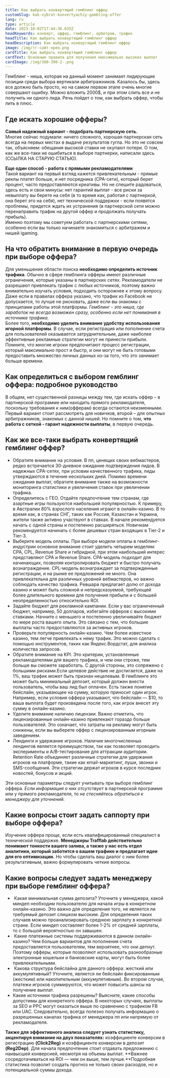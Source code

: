 ```yaml
---
title: Как выбрать конвертящий гемблинг оффер
customSlug: kak-vybrat-konvertyachiy-gambling-offer
lang: ru
type: article
date: 2023-10-02T17:44:36.635Z
headKeywords: конверт, оффер, гемблинг, арбитраж, трафик
headTitle: Как выбрать конвертящий гемблинг оффер
headDescription: Как выбрать конвертящий гемблинг оффер
image: /img/тг-сайт-крео.png
cardTitle: Как выбрать конвертящий гемблинг оффер
cardText: Основные правила для получения максимально высоких выплат
cardImage: /img/380-390-2-.png
---
```

Гемблинг - ниша, которая на данный момент занимает лидирующие позиции среди выбора вертикали арбитражников. Казалось бы, здесь все должно быть просто, но на самом первом этапе очень многие совершают ошибку. Можно вложить 2000$, и при этом слить все и не получить ни одного лида. Речь пойдет о том, как выбрать оффер, чтобы лить в плюс.

## Где искать хорошие офферы?

**Самый надежный вариант - подобрать партнерскую сеть.**\
Многие сейчас подумали: ничего сложного, хорошая партнерская сеть всегда на первых местах в выдаче результатов гугла. Но это не совсем так, объясняем: обещания высокой ставки не окупают потери. О том, как же все-таки не ошибиться в выборе партнерки, написали здесь (ССЫЛКА НА СТАРУЮ СТАТЬЮ).

**Еще один способ - работа с прямыми рекламодателями**\
Такой вариант на первый взгляд кажется привлекательным - прямые реклы платят больше, и нет посредника (CPA-сети), который берет процент, часто предоставляются креативы. Но не спешите радоваться, здесь есть и свои минусы: нет гарантий выплат - все риски за невыплату вы берете на себя (в то время как, работая с партнеркой, она берет это на себя), нет технической поддержки - если появятся проблемы, придется ждать их устранения (в партнерской сети можно перенаправить трафик на другой оффер и продолжать получать прибыль). \
Именно поэтому мы советуем работать с партнерскими сетями, особенно если вы только начинаете знакомиться с арбитражем и нишей igaming.

## На что обратить внимание в первую очередь при выборе оффера?

Для уменьшения области поиска **необходимо определить источник трафика**. Обычно в сфере гемблинга офферы имеют различные ограничения, которые указаны в партнерских сетях. Рекламодатели не разрешают привлекать трафик с любых источников, поэтому важно внимательно изучать условия, подходить осторожнее к этому вопросу.\
Даже если в правилах оффера указано, что трафик из Facebook не допускается, то лучше не рисковать, даже если вы знакомы с принципами работы этой платформы. *Гемблинг - это ниша, где заработок не всегда возможен сразу, особенно если нет понимания в источнике трафика.*\
Более того, **необходимо уделить внимание удобству использования игорной платформы**. В случае, если регистрация или пополнение счета для пользователей оказывается затруднительным, даже наиболее эффективные рекламные стратегии могут не принести прибыли. Помните, что многие игроки предпочитают процесс регистрации, который максимально прост и быстр, и они могут не быть готовыми предоставить множество личных данных из-за того, что это занимает больше времени.

## Как определиться с выбором гемблинг оффера: подробное руководство

В общем, нет существенной разницы между тем, где искать оффер – в партнерской программе или находить прямого рекламодателя, поскольку требования к ним(офферам) всегда остаются неизменными. Первый вариант стоит рассмотреть для новичков, второй – для опытных арбитражников, знакомых с данной нишей. Но помните о том, **что работа с сеткой - гарант надежности выплаты**, в первую очередь.

## Как же все-таки выбрать конвертящий гемблинг оффер?

* Обратите внимание на условия. В пп, ценящих своих вебмастеров, редко встречается 30-дневное ожидание подтверждения лидов. В надежных CPA-сетях, при условии качественного трафика, лиды утверждаются в течение нескольких дней. Помимо времени ожидания выплат, обратите внимание также на возможности мониторинга статистики и увеличения ставок при увеличении трафика.
* Определитесь с ГЕО. Отдайте предпочтение тем странам, где азартные игры пользуются наибольшей популярностью. К примеру, в Австралии 80% взрослого населения играют в онлайн-казино. В то время как, в странах СНГ, таких как Россия, Казахстан и Украина, жители также активно участвуют в ставках. В начале рекомендуется начать с одной страны и постепенно расширяться. Новичкам рекомендуется начинать с более дешевых стран входящих в Tier-2 и Tier-3.
* Выберите модель оплаты. При выборе модели оплаты в гемблинг-индустрии основное внимание стоит уделить четырем моделям: CPA, CPL, Revenue Share и гибридной, при этом наибольший интерес представляют CPA и Revenue Share. CPA-модель подходит для начинающих, позволяя контролировать бюджет и быстро получать вознаграждение. CPL-модель вознаграждает за подтвержденные регистрации, и на рынке ее предложений не много. Она привлекательна для различных уровней вебмастеров, но важно соблюдать качество трафика. Ревшара предлагает долю от дохода казино и может быть сложной и непредсказуемой, требующей более длительного времени для получения прибыли и с большей неопределенностью относительно ROI.
* Задайте бюджет для рекламной кампании. Если у вас ограниченный бюджет, например, 50 долларов, избегайте офферов с высокими ставками. Начните с меньшего и постепенно увеличивайте бюджет по мере роста вашего опыта. Это связано с тем, что большие выплаты часто предоставляются за активных игроков.
* Проверьте популярность онлайн-казино. Чем более известное казино, тем легче привлекать к нему трафик. Это можно сделать с помощью инструментов, таких как Яндекс.Вордстат, для анализа количества запросов.
* Обратите внимание на KPI. Это критерии, установленные рекламодателями для вашего трафика, и чем они строже, тем больше вы сможете заработать. С другой стороны, это сопряжено с большими рисками.Если целевое действие не достигается, даже на 1%, ваш трафик может быть признан нецелевым. В гемблинге это может быть минимальный депозит, который должен внести пользователь, чтобы ваш лид был оплачен. Есть также понятие бейслайн, указывающее на сумму, которую приносит один игрок. Например, если условия оффера указывают, что бейслайн — $10, то ваша выплата будет произведена после того, как игрок внесет эту сумму в онлайн-казино.
* Уделите внимание наличию лицензии. Важно отметить, что лицензированные онлайн-казино привлекают гораздо больше пользователей. Это означает, что затраты на рекламу могут быть снижены, если вы выберете оффер с лицензированным игорным заведением.
* Лендинги и удержание игроков. Наличие многочисленных лендингов является преимуществом, так как позволяет проводить эксперименты и A/B-тестирование для аттракции аудитории. Retention Rate объединяет различные стратегии для удержания игроков на платформе, такие как email-маркетинг, пуши, звонки и SMS-сообщения. Эти стратегии держат игроков в курсе последних новостей, бонусов и акций.

Эти основные параметры следует учитывать при выборе гемблинг оффера. *Если информация о них отсутствует* в партнерской программе или у прямого рекламодателя, то *не стесняйтесь обратиться к менеджеру для уточнений.*

## Какие вопросы стоит задать саппорту при выборе оффера?

Изучение оффера проще, если есть квалифицированный специалист в технической поддержке. **Менеджеры Trafflab действительно понимают тонкости вашего залива, а также у нас есть отдел аналитики, который заботится о вашем трафике и предлагает идеи для его оптимизации.** Но чтобы сделать ваш диалог с ним более результативным, важно формулировать четкие вопросы.

## Какие вопросы следует задать менеджеру при выборе гемблинг оффера?

*  Какая минимальная сумма депозита? Уточните у менеджера, какой миндеп необходим пользователю для начала игры в конкретном онлайн-казино. Это важно для определения того, не является ли требуемый депозит слишком высоким. Для определения таких случаев можно проанализировать среднюю зарплату в конкретной стране. Если миндеп составляет более 1-2% от средней зарплаты, то с большой вероятностью он завышен.
*  Какие платежные системы поддерживаются в данном онлайн-казино? Чем больше вариантов для пополнения счета предоставляется пользователям, тем вероятнее, что они депнут. Поэтому офферы, которые позволяют использовать разнообразные электронные кошельки и банковские карты, могут быть более привлекательными.
*  Какова структура бейслайна для данного оффера: жесткий или аккумулятивный? Уточните, является ли бейслайн фиксированным (жестким) или накопительным (аккумулятивным). Во втором случае, платежи игроков суммируются, что может повысить шансы на получение выплат.
* Какие источники трафика разрешены? Выясните, какие способы допустимы для конкретного оффера. В некоторых случаях, выплаты за SEO и PPC могут оказаться выше по сравнению с трафиком FB или UAC. Следовательно, всегда полезно получать информацию о разрешенных каналах трафика от менеджера пп или напрямую от рекламодателя.

**Также для эффективного анализа следует узнать статистику, акцентируя внимание на двух показателях:** коэффициенте конверсии в регистрацию **(Click2Reg)** и коэффициенте конверсии в депозит **(Reg2Dep)**. Для начала предпочтение стоит отдавать предложению с наивысшей конверсией, несмотря на объемы выплат. **Важнее сосредотачиваться на ROI — чем он выше, тем лучше.**Подробная статистика позволит создать прогноз не только своих расходов, но и потенциальной суммы дохода.